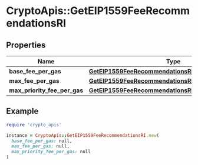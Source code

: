 # CryptoApis::GetEIP1559FeeRecommendationsRI

## Properties

| Name | Type | Description | Notes |
| ---- | ---- | ----------- | ----- |
| **base_fee_per_gas** | [**GetEIP1559FeeRecommendationsRIBaseFeePerGas**](GetEIP1559FeeRecommendationsRIBaseFeePerGas.md) |  |  |
| **max_fee_per_gas** | [**GetEIP1559FeeRecommendationsRIMaxFeePerGas**](GetEIP1559FeeRecommendationsRIMaxFeePerGas.md) |  |  |
| **max_priority_fee_per_gas** | [**GetEIP1559FeeRecommendationsRIMaxPriorityFeePerGas**](GetEIP1559FeeRecommendationsRIMaxPriorityFeePerGas.md) |  |  |

## Example

```ruby
require 'crypto_apis'

instance = CryptoApis::GetEIP1559FeeRecommendationsRI.new(
  base_fee_per_gas: null,
  max_fee_per_gas: null,
  max_priority_fee_per_gas: null
)
```

